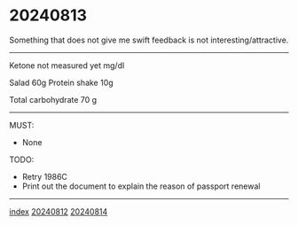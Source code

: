 <head><meta name="viewport" content="width=device-width, initial-scale=1.0, user-scalable=yes" /><meta charset="UTF-8"></head>

# 20240813

Something that does not give me swift feedback is not interesting/attractive.

---

Ketone not measured yet mg/dl

Salad 60g
Protein shake 10g

Total carbohydrate 70 g

---

MUST:

- None

TODO:

- Retry 1986C
- Print out the document to explain the reason of passport renewal

---

[index](../../index.html)
[20240812](20240812.html)
[20240814](20240814.html)
